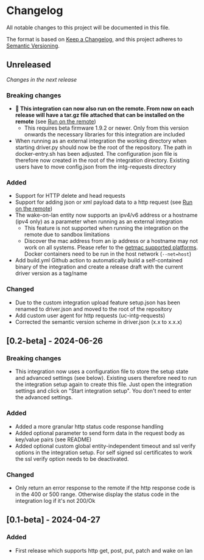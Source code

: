 # Changelog

All notable changes to this project will be documented in this file.

The format is based on [Keep a Changelog](https://keepachangelog.com/en/1.1.0/),
and this project adheres to [Semantic Versioning](https://semver.org/spec/v2.0.0.html).

## Unreleased

*Changes in the next release*

### Breaking changes
- **🎉 This integration can now also run on the remote. From now on each release will have a tar.gz file attached that can be installed on the remote** (see [Run on the remote](/README.md#Run-on-the-remote))
  - This requires beta firmware 1.9.2 or newer. Only from this version onwards the necessary libraries for this integration are included
- When running as an external integration the working directory when starting driver.py should now be the root of the repository. The path in docker-entry.sh has been adjusted. The configuration json file is therefore now created in the root of the integration directory. Existing users have to move config.json from the intg-requests directory
 
### Added
- Support for HTTP delete and head requests
- Support for adding json or xml payload data to a http request (see [Run on the remote](/README.md#adding-payload-data))
- The wake-on-lan entity now supports an ipv4/v6 address or a hostname (ipv4 only) as a parameter when running as an external integration
  - This feature is not supported when running the integration on the remote due to sandbox limitations
  - Discover the mac address from an ip address or a hostname may not work on all systems. Please refer to the [getmac supported platforms](https://github.com/GhostofGoes/getmac?tab=readme-ov-file#platforms-currently-supported). Docker containers need to be run in the host network (`--net=host`)
- Add build.yml Github action to automatically build a self-contained binary of the integration and create a release draft with the current driver version as a tag/name

### Changed
- Due to the custom integration upload feature setup.json has been renamed to driver.json and moved to the root of the repository
- Add custom user agent for http requests (uc-intg-requests)
- Corrected the semantic version scheme in driver.json (x.x to x.x.x)



## [0.2-beta] - 2024-06-26

### Breaking changes
- This integration now uses a configuration file to store the setup state and advanced settings (see below). Existing users therefore need to run the integration setup again to create this file. Just open the integration settings and click on "Start integration setup". You don't need to enter the advanced settings.

### Added

- Added a more granular http status code response handling
- Added optional parameter to send form data in the request body as key/value pairs (see README)
- Added optional custom global entity-independent timeout and ssl verify options in the integration setup. For self signed ssl certificates to work the ssl verify option needs to be deactivated.

### Changed
- Only return an error response to the remote if the http response code is in the 400 or 500 range. Otherwise display the status code in the integration log if it's not 200/Ok



## [0.1-beta] - 2024-04-27

### Added

- First release which supports http get, post, put, patch and wake on lan
